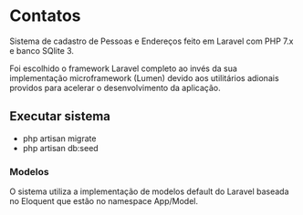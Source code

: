 # Contatos
Sistema de cadastro de Pessoas e Endereços feito em Laravel com PHP 7.x e banco SQlite 3. 

Foi escolhido o framework Laravel completo ao invés da sua implementação microframework (Lumen) devido aos utilitários adionais providos para acelerar o desenvolvimento da aplicação.

## Executar sistema

- php artisan migrate
- php artisan db:seed

### Modelos

O sistema utiliza a implementação de modelos default do Laravel baseada no Eloquent que estão no namespace App/Model.
